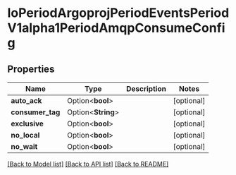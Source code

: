 # IoPeriodArgoprojPeriodEventsPeriodV1alpha1PeriodAmqpConsumeConfig

## Properties

Name | Type | Description | Notes
------------ | ------------- | ------------- | -------------
**auto_ack** | Option<**bool**> |  | [optional]
**consumer_tag** | Option<**String**> |  | [optional]
**exclusive** | Option<**bool**> |  | [optional]
**no_local** | Option<**bool**> |  | [optional]
**no_wait** | Option<**bool**> |  | [optional]

[[Back to Model list]](../README.md#documentation-for-models) [[Back to API list]](../README.md#documentation-for-api-endpoints) [[Back to README]](../README.md)


